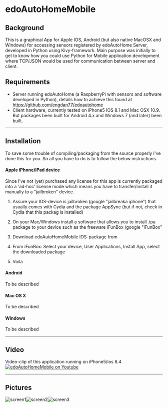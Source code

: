 edoAutoHomeMobile
==============

Background
--------------

This is a graphical App for Apple IOS, Android (but also native MacOSX and Windows) for accessing sensors registered by edoAutoHome Server, developed in Python using Kivy-framework.
Main purpose was initially to get to know how you could use Python for Mobile application development where TCP/JSON would be used for communication between server and client.


Requirements
--------------

* Server running edoAutoHome (a RaspberryPi with sensors and software developed in Python), details how to achieve this found at https://github.com/engdan77/edoautohome
* Client hardware, currently tested on iPhone5 IOS 8.1 and Mac OSX 10.9. But packages been built for Android 4.x and Windows 7 (and later) been built.


----------------------
Installation
----------------------

To save some trouble of compiling/packaging from the source properly I've done this for you. So all you have to do is to follow the below instructions.

#### Apple iPhone/iPad device

Since I've not (yet) purchased any license for this app is currently packaged into a 'ad-hoc' license mode which means you have to transfer/install it manually to a "jailbroken" device.

1. Assure your IOS-device is jailbroken (google "jailbreaka iphone") that usually comes with Cydia and the package AppSync (but if not, check in Cydia that this packag is installed)

2. On your Mac/Windows install a software that allows you to install .ipa package to your device such as the freeware iFunBox (google "iFunBox"

3. Download edoAutoHomeMobile IOS-package from 

4. From iFunBox: Select your device, User Applications, Install App, select the downloaded package

5. Voila


#### Android
To be described

#### Mac OS X
To be described

#### Windows
To be described

-------------------------
Video
-------------------------
Video-clip of this application running on iPhone5/ios 8.4
[![edoAutoHomeMobile on Youtube](https://github.com/engdan77/edoAutoHomeMobile/blob/master/pics/youtube.png)](https://www.youtube.com/watch?v=Zn4ydA_KHYc "edoAutoHomeMobile on Youtube - Click to Watch!")

-------------------------
Pictures
-------------------------
![screen1](https://github.com/engdan77/edoAutoHomeMobile/blob/master/pics/EdoAutoHomeMobile_sensors_01.jpg)![screen2](https://github.com/engdan77/edoAutoHomeMobile/blob/master/pics/EdoAutoHomeMobile_sensors_02.jpg)![screen3](https://github.com/engdan77/edoAutoHomeMobile/blob/master/pics/EdoAutoHomeMobile_sensors_03.jpg)




